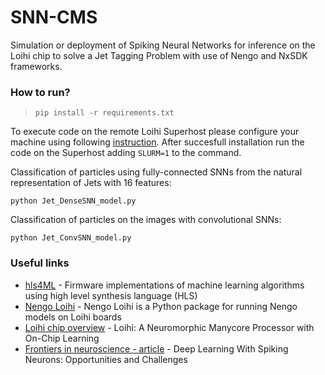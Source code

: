 # SNN-CMS
Simulation or deployment of Spiking Neural Networks for inference on the Loihi chip to solve a Jet Tagging Problem with use of Nengo and NxSDK frameworks.

### How to run?

>~~~~
>pip install -r requirements.txt
>~~~~

To execute code on the remote Loihi Superhost please configure your machine using following [instruction]( https://www.nengo.ai/nengo-loihi/installation.html). After succesfull installation run the code on the Superhost adding `SLURM=1` to the command.

Classification of particles using fully-connected SNNs from the natural representation of Jets with 16 features:

`python Jet_DenseSNN_model.py`

Classification of particles on the images with convolutional SNNs:

`python Jet_ConvSNN_model.py`


### Useful links

* [hls4ML](https://hls-fpga-machine-learning.github.io/hls4ml/) - Firmware implementations of machine learning algorithms using high level synthesis language (HLS)
* [Nengo Loihi](https://www.nengo.ai/nengo-loihi/overview.html) - Nengo Loihi is a Python package for running Nengo models on Loihi boards
* [Loihi chip overview](https://ieeexplore.ieee.org/stamp/stamp.jsp?tp=&arnumber=8259423) - Loihi: A Neuromorphic
Manycore Processor with
On-Chip Learning
* [Frontiers in neuroscience - article](https://www.frontiersin.org/articles/10.3389/fnins.2018.00774/full) - Deep Learning With Spiking Neurons: Opportunities and Challenges
